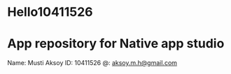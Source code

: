 Hello10411526
=============
App repository for Native app studio
=============
Name: Musti Aksoy
ID: 10411526
@: aksoy.m.h@gmail.com
